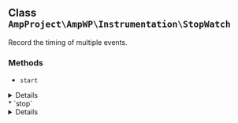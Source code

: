 ## Class `AmpProject\AmpWP\Instrumentation\StopWatch`

Record the timing of multiple events.

### Methods
* `start`

<details>

```php
public start( $name )
```

Start a named event.


</details>
* `stop`

<details>

```php
public stop( $name )
```

Stop a named event.


</details>
